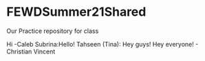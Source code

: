 # FEWDSummer21Shared
Our Practice repository for class

Hi -Caleb
Subrina:Hello!
Tahseen (Tina): Hey guys!
Hey everyone! - Christian Vincent
